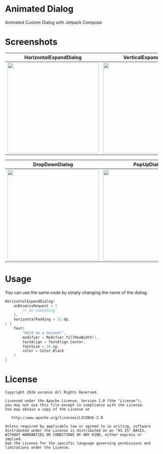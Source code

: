 # Animated Dialog
Animated Custom Dialog with Jetpack Compose

# Screenshots
|         HorizontalExpandDialog          |         VerticalExpandDialog          |
|:--------------------------------------:|:------------------------------------:|
| <img width = "300" src="https://github.com/uuranus/animated-dialog-compose/assets/72340294/81195d97-6eef-42ec-bd14-70fe22b64f8e"> |<img width = "300" src="https://github.com/uuranus/animated-dialog-compose/assets/72340294/6fc638b0-3124-4685-b432-c8ae974ffff2"> |

|         DropDownDialog                  |         PopUpDialog                 |
|:--------------------------------------:|:----------------------------------:|
| <img width = "300" src="https://github.com/uuranus/animated-dialog-compose/assets/72340294/7bdb74de-8667-47a0-b664-7749194491a8"> | <img width = "300" src="https://github.com/uuranus/animated-dialog-compose/assets/72340294/4405f1fa-2527-4f28-8f6a-afa7001604ba"> |


# Usage

You can use the same code by simply changing the name of the dialog.
``` kotlin
HorizontalExpandDialog(
    onDismissRequest = {
        // do something
    },
    horizontalPadding = 32.dp,
) {
    Text(
        "Hold on a Second!",
        modifier = Modifier.fillMaxWidth(),
        textAlign = TextAlign.Center,
        fontSize = 20.sp,
        color = Color.Black
    )
}
```

# License
```
Copyright 2024 uuranus All Rights Reserved.

Licensed under the Apache License, Version 2.0 (the "License");
you may not use this file except in compliance with the License.
You may obtain a copy of the License at

   http://www.apache.org/licenses/LICENSE-2.0

Unless required by applicable law or agreed to in writing, software
distributed under the License is distributed on an "AS IS" BASIS,
WITHOUT WARRANTIES OR CONDITIONS OF ANY KIND, either express or implied.
See the License for the specific language governing permissions and
limitations under the License.
```

